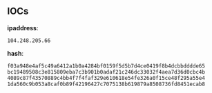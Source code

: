
## IOCs

__ipaddress__:

```text
104.248.205.66
```
__hash__:

```text
f03a948e4af5c49a6412a1b0a4284bf0159f5d5b7d4ce0419f8b4dcbbdddde65
bc19489508c3e815809eba7c3b901b0adaf21c246dc33032f4aea7d36d0cbc4b
4089c87f43570889c4bb4f7f4faf329e610618e54fe326a0f15ce48f295a55e4
1da560c9b053a8caf0b89f42196427c7075138b619879a8508736fd8451ecab8
```